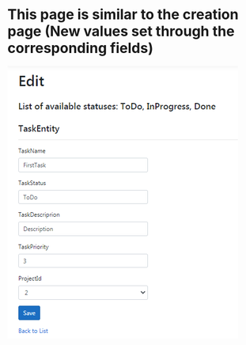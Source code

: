 ﻿<h1>
    This page is similar to the creation page (New values set through the corresponding fields)
</h1>


![createPage](./EditPage.png)